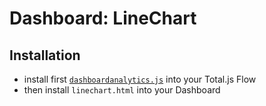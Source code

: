 # Dashboard: LineChart

## Installation

- install first [`dashboardanalytics.js`](https://github.com/totaljs/flowcomponents/tree/master/dashboardanalytics) into your Total.js Flow
- then install `linechart.html` into your Dashboard